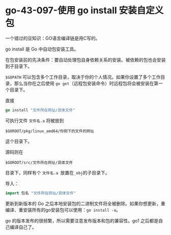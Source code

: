 # go-43-097-使用 go install 安装自定义包

一个错过的豆知识：GO语言编译链是用C写的。

go install 是 Go 中自动包安装工具。

在包安装前的先决条件：要自动处理包自身依赖关系的安装。被依赖的包也会安装到子目录下。

`$GOPATH` 可以包含多个工作目录，取决于你的个人情况。如果你设置了多个工作目录，那么当你在之后使用 `go get`（远程包安装命令）时远程包将会被安装在第一个目录下。

直接

```go
go install "文件所在网址/具体文件"
```

可执行文件 `文件名.a` 将被放到

```
$GOROOT/pkg/linux_amd64/你刚下的文件的网址
```

这个目录下。

源码则在

```
$GOROOT/src/文件所在网址/具体文件
```

 目录下，同样有个 `文件名.a `放置在`_obj`的子目录下。

导入：

```go
import 包名 "文件所在网址/具体文件"
```

更新到新版本的 Go 之后本地安装包的二进制文件将全被删除。如果你想更新，重编译、重安装所有的go安装包可以使用：`go install -a`。

go 的版本发布的很频繁，所以需要注意发布版本和包的兼容性。go1 之后都是自己编译自己了。